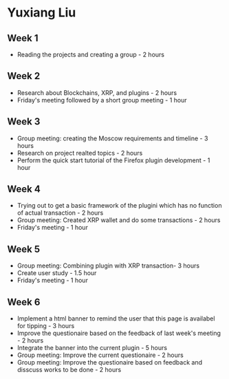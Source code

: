 # Yuxiang Liu

## Week 1

- Reading the projects and creating a group - 2 hours

## Week 2

- Research about Blockchains, XRP, and plugins - 2 hours
- Friday's meeting followed by a short group meeting - 1 hour

## Week 3

- Group meeting: creating the Moscow requirements and timeline - 3 hours
- Research on project realted topics - 2 hours
- Perform the quick start tutorial of the Firefox plugin development - 1 hour

## Week 4

- Trying out to get a basic framework of the plugini which has no function of actual transaction - 2 hours
- Group meeting: Created XRP wallet and do some transactions - 2 hours
- Friday's meeting - 1 hour

## Week 5

-  Group meeting: Combining plugin with XRP transaction- 3 hours
-  Create user study - 1.5 hour
-  Friday's meeting - 1 hour

## Week 6

- Implement a html banner to remind the user that this page is availabel for tipping - 3 hours
- Improve the questionaire based on the feedback of last week's meeting - 2 hours
- Integrate the banner into the current plugin - 5 hours
- Group meeting: Improve the current questionaire -  2 hours
- Group meeting: Improve the questionaire based on feedback and disscuss works to be done - 2 hours 
